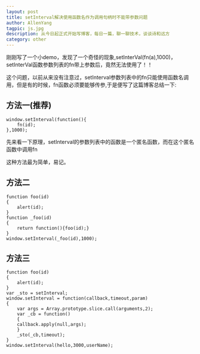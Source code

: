 ```yaml
---
layout: post
title: setInterval解决使用函数名作为调用句柄时不能带参数问题
author: AllenYang
tagpic: js.jpg
description: 从今日起正式开始写博客，每日一篇，聊一聊技术，谈谈诗和远方
category: other
---
```

刚刚写了一个小demo，发现了一个奇怪的现象,setInterVal(fn(a),1000)，setInterVal函数参数列表的fn带上参数后，竟然无法使用了！！

这个问题，以前从来没有注意过，setInterval参数列表中的fn只能使用函数名调用，但是有的时候，fn函数必须要能够传参,于是便写了这篇博客总结一下:

## 方法一(推荐)

	window.setInterval(function(){
		fn(id);
	},1000); 

先来看一下原理，setInterval的参数列表中的函数是一个匿名函数，而在这个匿名函数中调用fn

这种方法最为简单，易记。



## 方法二

	function foo(id)
	{
		alert(id);
	}
	function _foo(id)
	{
		return function(){foo(id);}
	}
	window.setInterval(_foo(id),1000); 


## 方法三

	function foo(id)
	{
		alert(id);
	}
	var _sto = setInterval;
	window.setInterval = function(callback,timeout,param)
	{
		var args = Array.prototype.slice.call(arguments,2);
		var _cb = function()
		{
		callback.apply(null,args);
		}
		_sto(_cb,timeout);
	}
	window.setInterval(hello,3000,userName); 


























